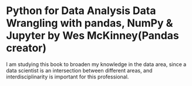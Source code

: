 # Python for Data Analysis Data Wrangling with pandas, NumPy & Jupyter by Wes McKinney(Pandas creator)

I am studying this book to broaden my knowledge in the data area, since a data scientist is an intersection between different areas, and interdisciplinarity is important for this professional.
